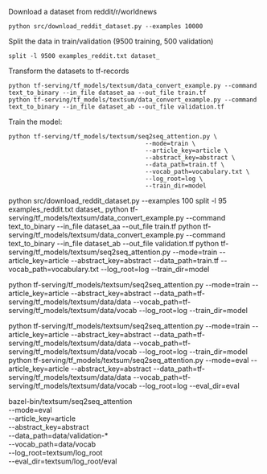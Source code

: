 Download a dataset from reddit/r/worldnews

```
python src/download_reddit_dataset.py --examples 10000
```
 
Split the data in train/validation (9500 training, 500 validation)

```
split -l 9500 examples_reddit.txt dataset_
```

Transform the datasets to tf-records

```
python tf-serving/tf_models/textsum/data_convert_example.py --command text_to_binary --in_file dataset_aa --out_file train.tf
python tf-serving/tf_models/textsum/data_convert_example.py --command text_to_binary --in_file dataset_ab --out_file validation.tf
```

Train the model:

```
python tf-serving/tf_models/textsum/seq2seq_attention.py \
                                      --mode=train \
                                      --article_key=article \
                                      --abstract_key=abstract \
                                      --data_path=train.tf \
                                      --vocab_path=vocabulary.txt \
                                      --log_root=log \
                                      --train_dir=model
```



python src/download_reddit_dataset.py --examples 100
split -l 95 examples_reddit.txt dataset_
python tf-serving/tf_models/textsum/data_convert_example.py --command text_to_binary --in_file dataset_aa --out_file train.tf
python tf-serving/tf_models/textsum/data_convert_example.py --command text_to_binary --in_file dataset_ab --out_file validation.tf
python tf-serving/tf_models/textsum/seq2seq_attention.py --mode=train --article_key=article --abstract_key=abstract --data_path=train.tf --vocab_path=vocabulary.txt --log_root=log --train_dir=model


python tf-serving/tf_models/textsum/seq2seq_attention.py --mode=train --article_key=article --abstract_key=abstract --data_path=tf-serving/tf_models/textsum/data/data --vocab_path=tf-serving/tf_models/textsum/data/vocab --log_root=log --train_dir=model





python tf-serving/tf_models/textsum/seq2seq_attention.py --mode=train --article_key=article --abstract_key=abstract --data_path=tf-serving/tf_models/textsum/data/data --vocab_path=tf-serving/tf_models/textsum/data/vocab --log_root=log --train_dir=model
python tf-serving/tf_models/textsum/seq2seq_attention.py --mode=eval --article_key=article --abstract_key=abstract --data_path=tf-serving/tf_models/textsum/data/data --vocab_path=tf-serving/tf_models/textsum/data/vocab --log_root=log --eval_dir=eval

bazel-bin/textsum/seq2seq_attention \
  --mode=eval \
  --article_key=article \
  --abstract_key=abstract \
  --data_path=data/validation-* \
  --vocab_path=data/vocab \
  --log_root=textsum/log_root \
  --eval_dir=textsum/log_root/eval